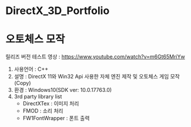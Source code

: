 # DirectX_3D_Portfolio
# 오토체스 모작

릴리즈 버전 테스트 영상 : https://www.youtube.com/watch?v=m6Gt65MriYw

1. 사용언어 : C++
2. 설명 : DirectX 11와 Win32 Api 사용한 자체 엔진 제작 및 오토체스 게임 모작(Copy)
3. 환경 : Windows10(SDK ver: 10.0.17763.0)
4. 3rd party library list
    - DirectXTex : 이미지 처리
    - FMOD : 소리 처리
    - FW1FontWrapper : 폰트 출력
  
